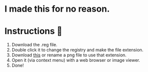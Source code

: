<h1 align="left">I made this for no reason.</h1>

# Instructions 📜

1. Download the .reg file.
2. Double click it to change the registry and make the file extension.
3. Download [this](https://github.com/m1dn1ghtgt/254-character-file-extension/blob/main/abcdefghijklmnopqrstuvwxyzabcdefghijklmnopqrstuvwxyzabcdefghijklmnopqrstuvwxyzabcdefghijklmnopqrstuvwxyzabcdefghijklmnopqrstuvwxyzabcdefghijklmnopqrstuvwxyzabcdefghijklmnopqrstuvwxyzabcdefghijklmnopqrstuvwxyzabcdefghijab.reg) or rename a png file to use that extension.
4. Open it (via context menu) with a web browser or image viewer.
5. Done!
